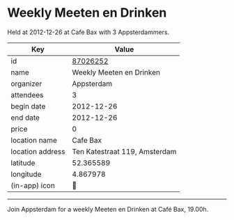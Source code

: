 # Weekly Meeten en Drinken
Held at 2012-12-26 at Cafe Bax with 3 Appsterdammers.
        
|Key|Value
|---|---|
|id|[87026252](https://www.meetup.com/appsterdam/events/87026252/)|
|name|Weekly Meeten en Drinken|
|organizer|Appsterdam|
|attendees|3|
|begin date|2012-12-26|
|end date|2012-12-26|
|price|0|
|location name|Cafe Bax|
|location address|Ten Katestraat 119, Amsterdam|
|latitude|52.365589|
|longitude|4.867978|
|(in-app) icon|🍺|

---

Join Appsterdam for a weekly Meeten en Drinken at Café Bax, 19.00h.



